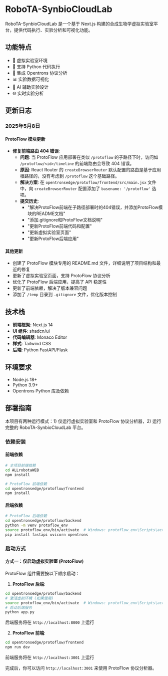 # RoboTA-SynbioCloudLab

RoboTA-SynbioCloudLab 是一个基于 Next.js 构建的合成生物学虚拟实验室平台，提供代码执行、实验分析和可视化功能。

## 功能特点

- 🧪 虚拟实验室环境
- 📝 支持 Python 代码执行
- 🤖 集成 Opentrons 协议分析
- 📊 实验数据可视化
- 💬 AI 辅助实验设计
- 🌐 实时实验分析

## 更新日志

### 2025年5月8日

#### ProtoFlow 模块更新
- **修复前端路由 404 错误**: 
  - **问题**: 当 ProtoFlow 应用部署在类似 `/protoflow` 的子路径下时，访问如 `/protoflow/<id>/timeline` 的前端路由会导致 404 错误。
  - **原因**: React Router 的 `createBrowserRouter` 默认配置的路由是基于应用根路径的，没有考虑到 `/protoflow` 这个基础路径。
  - **解决方案**: 在 `opentronsedge/protoflow/frontend/src/main.jsx` 文件中，向 `createBrowserRouter` 配置添加了 `basename: '/protoflow'` 选项。
  - **提交历史**:
    - "解决ProtoFlow前端在子路径部署时的404错误，并添加ProtoFlow模块的README文档"
    - "添加.gitignore和ProtoFlow文档说明"
    - "更新ProtoFlow前端代码和配置"
    - "更新虚拟实验室页面"
    - "更新ProtoFlow后端应用"

#### 其他更新
- 创建了 ProtoFlow 模块专用的 README.md 文件，详细说明了项目结构和最近的修复
- 更新了虚拟实验室页面，支持 ProtoFlow 协议分析
- 优化了 ProtoFlow 后端应用，提高了 API 稳定性
- 更新了前端依赖，解决了版本兼容问题
- 添加了 `/temp` 目录到 `.gitignore` 文件，优化版本控制

## 技术栈

- **前端框架**: Next.js 14
- **UI 组件**: shadcn/ui
- **代码编辑器**: Monaco Editor
- **样式**: Tailwind CSS
- **后端**: Python FastAPI/Flask

## 环境要求

- Node.js 18+
- Python 3.9+
- Opentrons Python 库及依赖

## 部署指南

本项目有两种运行模式：1) 仅运行虚拟实验室和 ProtoFlow 协议分析器，2) 运行完整的 RoboTA-SynbioCloudLab 平台。

### 依赖安装

#### 前端依赖
```bash
# 主项目前端依赖
cd ALLrobotaWEB
npm install

# ProtoFlow 前端依赖
cd opentronsedge/protoflow/frontend
npm install
```

#### 后端依赖
```bash
# ProtoFlow 后端依赖
cd opentronsedge/protoflow/backend
python -m venv protoflow_env
source protoflow_env/bin/activate  # Windows: protoflow_env\Scripts\activate
pip install fastapi uvicorn opentrons
```

### 启动方式

#### 方式一：仅启动虚拟实验室 (ProtoFlow)

ProtoFlow 组件需要按以下顺序启动：

1. **ProtoFlow 后端**:
```bash
cd opentronsedge/protoflow/backend
# 激活虚拟环境 (如果使用)
source protoflow_env/bin/activate  # Windows: protoflow_env\Scripts\activate
# 启动后端服务
python app.py
```
后端服务将在 `http://localhost:8000` 上运行

2. **ProtoFlow 前端**:
```bash
cd opentronsedge/protoflow/frontend
npm run dev
```
前端服务将在 `http://localhost:3001` 上运行

完成后，你可以访问 `http://localhost:3001` 来使用 ProtoFlow 协议分析器。